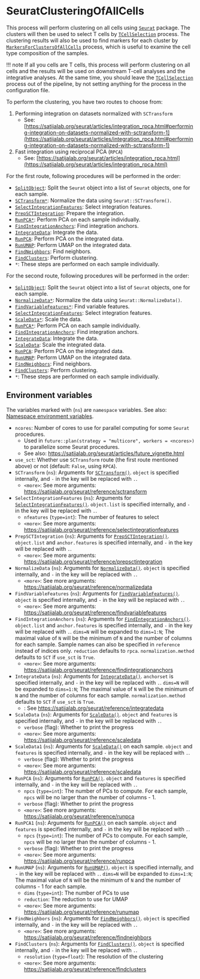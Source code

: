 # SeuratClusteringOfAllCells

This process will perform clustering on all cells using [`Seurat`][1] package. The clusters will then be used to select T cells by [`TCellSelection`](TCellSelection.md) process. The clustering results will also be used to find markers for each cluster by [`MarkersForClustersOfAllCells`](MarkersForClustersOfAllCells.md) process, which is useful to examine the cell type composition of the samples.

!!! note
    If all you cells are T cells, this process will perform clustering on all cells and the results will be used on downstream T-cell analyses and the integrative analyses. At the same time, you should leave the [`TCellSelection`](TCellSelection.md) process out of the pipeline, by not setting anything for the process in the configuration file.

To perform the clustering, you have two routes to choose from:

1. Performing integration on datasets normalized with `SCTransform`
    - See: [https://satijalab.org/seurat/articles/integration_rpca.html#performing-integration-on-datasets-normalized-with-sctransform-1](https://satijalab.org/seurat/articles/integration_rpca.html#performing-integration-on-datasets-normalized-with-sctransform-1)
2. Fast integration using reciprocal PCA (`RPCA`)
    - See: [https://satijalab.org/seurat/articles/integration_rpca.html](https://satijalab.org/seurat/articles/integration_rpca.html)

For the first route, following procedures will be performed in the order:

- [`SplitObject`][2]: Split the `Seurat` object into a list of `Seurat` objects, one for each sample.
- [`SCTransform*`][3]: Normalize the data using `Seurat::SCTransform()`.
- [`SelectIntegrationFeatures`][4]: Select integration features.
- [`PrepSCTIntegration`][5]: Prepare the integration.
- [`RunPCA*`][6]: Perform PCA on each sample individually.
- [`FindIntegrationAnchors`][7]: Find integration anchors.
- [`IntegrateData`][8]: Integrate the data.
- [`RunPCA`][6]: Perform PCA on the integrated data.
- [`RunUMAP`][9]: Perform UMAP on the integrated data.
- [`FindNeighbors`][10]: Find neighbors.
- [`FindClusters`][11]: Perform clustering.
- `*`: These steps are performed on each sample individually.

For the second route, following procedures will be performed in the order:

- [`SplitObject`][2]: Split the `Seurat` object into a list of `Seurat` objects, one for each sample.
- [`NormalizeData*`][12]: Normalize the data using `Seurat::NormalizeData()`.
- [`FindVariableFeatures*`][13]: Find variable features.
- [`SelectIntegrationFeatures`][4]: Select integration features.
- [`ScaleData*`][14]: Scale the data.
- [`RunPCA*`][6]: Perform PCA on each sample individually.
- [`FindIntegrationAnchors`][7]: Find integration anchors.
- [`IntegrateData`][8]: Integrate the data.
- [`ScaleData`][14]: Scale the integrated data.
- [`RunPCA`][6]: Perform PCA on the integrated data.
- [`RunUMAP`][9]: Perform UMAP on the integrated data.
- [`FindNeighbors`][10]: Find neighbors.
- [`FindClusters`][11]: Perform clustering.
- `*`: These steps are performed on each sample individually.

## Environment variables

The variables marked with (`ns`) are `namespace` variables. See also: [Namespace environment variables](../configurations.md/#namespace-environment-variables).

- `ncores`: Number of cores to use for parallel computing for some `Seurat` procedures.
    - Used in `future::plan(strategy = "multicore", workers = <ncores>)` to parallelize some Seurat procedures.
    - See also: <https://satijalab.org/seurat/articles/future_vignette.html>
- `use_sct`: Whether use `SCTransform` route (the first route mentioned above) or not (default: `False`, using `RPCA`).
- `SCTransform` (`ns`): Arguments for [`SCTransform()`](https://satijalab.org/seurat/reference/sctransform).
    `object` is specified internally, and `-` in the key will be replaced with `.`.
    - `<more>`: See more arguments: <https://satijalab.org/seurat/reference/sctransform>
- `SelectIntegrationFeatures` (`ns`): Arguments for [`SelectIntegrationFeatures()`](https://satijalab.org/seurat/reference/selectintegrationfeatures).
    `object.list` is specified internally, and `-` in the key will be replaced with `.`.
    - `nfeatures` (`type=int`): The number of features to select
    - `<more>`: See more arguments: <https://satijalab.org/seurat/reference/selectintegrationfeatures>
- `PrepSCTIntegration` (`ns`): Arguments for [`PrepSCTIntegration()`](https://satijalab.org/seurat/reference/prepsctintegration).
    `object.list` and `anchor.features` is specified internally, and `-` in the key will be replaced with `.`.
    - `<more>`: See more arguments: <https://satijalab.org/seurat/reference/prepsctintegration>
- `NormalizeData` (`ns`): Arguments for [`NormalizeData()`](https://satijalab.org/seurat/reference/normalizedata).
    `object` is specified internally, and `-` in the key will be replaced with `.`.
    - `<more>`: See more arguments: <https://satijalab.org/seurat/reference/normalizedata>
- `FindVariableFeatures` (`ns`): Arguments for [`FindVariableFeatures()`](https://satijalab.org/seurat/reference/findvariablefeatures).
    `object` is specified internally, and `-` in the key will be replaced with `.`.
    - `<more>`: See more arguments: <https://satijalab.org/seurat/reference/findvariablefeatures>
- `FindIntegrationAnchors` (`ns`): Arguments for [`FindIntegrationAnchors()`](https://satijalab.org/seurat/reference/findintegrationanchors).
    `object.list` and `anchor.features` is specified internally, and `-` in the key will be replaced with `.`.
    `dims=N` will be expanded to `dims=1:N`; The maximal value of `N` will be the minimum of `N` and the number of columns for each sample.
    Sample names can also be specified in `reference` instead of indices only.
    `reduction` defaults to `rpca`.
    `normalization.method` defaults to `SCT` if `use_sct` is `True`.
    - `<more>`: See more arguments: <https://satijalab.org/seurat/reference/findintegrationanchors>
- `IntegrateData` (`ns`): Arguments for [`IntegrateData()`](https://satijalab.org/seurat/reference/integratedata).
    `anchorset` is specified internally, and `-` in the key will be replaced with `.`.
    `dims=N` will be expanded to `dims=1:N`; The maximal value of `N` will be the minimum of `N` and the number of columns for each sample.
    `normalization.method` defaults to `SCT` if `use_sct` is `True`.
    - <more>: See <https://satijalab.org/seurat/reference/integratedata>
- `ScaleData` (`ns`): Arguments for [`ScaleData()`](https://satijalab.org/seurat/reference/scaledata).
    `object` and `features` is specified internally, and `-` in the key will be replaced with `.`.
    - `verbose` (flag): Whether to print the progress
    - `<more>`: See more arguments: <https://satijalab.org/seurat/reference/scaledata>
- `ScaleData1` (`ns`): Arguments for [`ScaleData()`](https://satijalab.org/seurat/reference/scaledata) on each sample.
    `object` and `features` is specified internally, and `-` in the key will be replaced with `.`.
    - `verbose` (flag): Whether to print the progress
    - `<more>`: See more arguments: <https://satijalab.org/seurat/reference/scaledata>
- `RunPCA` (`ns`): Arguments for [`RunPCA()`](https://satijalab.org/seurat/reference/runpca).
    `object` and `features` is specified internally, and `-` in the key will be replaced with `.`.
    - `npcs` (`type=int`): The number of PCs to compute.
        For each sample, `npcs` will be no larger than the number of columns - 1.
    - `verbose` (flag): Whether to print the progress
    - `<more>`: See more arguments: <https://satijalab.org/seurat/reference/runpca>
- `RunPCA1` (`ns`): Arguments for [`RunPCA()`](https://satijalab.org/seurat/reference/runpca) on each sample.
    `object` and `features` is specified internally, and `-` in the key will be replaced with `.`.
    - `npcs` (`type=int`): The number of PCs to compute.
        For each sample, `npcs` will be no larger than the number of columns - 1.
    - `verbose` (flag): Whether to print the progress
    - `<more>`: See more arguments: <https://satijalab.org/seurat/reference/runpca>
- `RunUMAP` (`ns`): Arguments for [`RunUMAP()`](https://satijalab.org/seurat/reference/runumap).
    `object` is specified internally, and `-` in the key will be replaced with `.`.
    `dims=N` will be expanded to `dims=1:N`; The maximal value of `N` will be the minimum of `N` and the number of columns - 1 for each sample.
    - `dims` (`type=int`): The number of PCs to use
    - `reduction`: The reduction to use for UMAP
    - `<more>`: See more arguments: <https://satijalab.org/seurat/reference/runumap>
- `FindNeighbors` (`ns`): Arguments for [`FindNeighbors()`](https://satijalab.org/seurat/reference/findneighbors).
    `object` is specified internally, and `-` in the key will be replaced with `.`.
    - `<more>`: See more arguments: <https://satijalab.org/seurat/reference/findneighbors>
- `FindClusters` (`ns`): Arguments for [`FindClusters()`](https://satijalab.org/seurat/reference/findclusters).
    `object` is specified internally, and `-` in the key will be replaced with `.`.
    - `resolution` (`type=float`): The resolution of the clustering
    - `<more>`: See more arguments: <https://satijalab.org/seurat/reference/findclusters>

[1]: https://satijalab.org/seurat/
[2]: https://satijalab.org/seurat/reference/splitobject
[3]: https://satijalab.org/seurat/reference/sctransform
[4]: https://satijalab.org/seurat/reference/selectintegrationfeatures
[5]: https://satijalab.org/seurat/reference/prepsctintegration
[6]: https://satijalab.org/seurat/reference/runpca
[7]: https://satijalab.org/seurat/reference/findintegrationanchors
[8]: https://satijalab.org/seurat/reference/integratedata
[9]: https://satijalab.org/seurat/reference/runumap
[10]: https://satijalab.org/seurat/reference/findneighbors
[11]: https://satijalab.org/seurat/reference/findclusters
[12]: https://satijalab.org/seurat/reference/normalizedata
[13]: https://satijalab.org/seurat/reference/findvariablefeatures
[14]: https://satijalab.org/seurat/reference/scaledata
